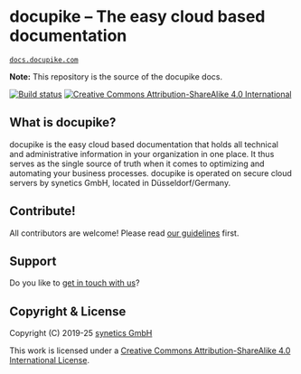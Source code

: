 # docupike – The easy cloud based documentation

[`docs.docupike.com`](https://docs.docupike.com/)

**Note:** This repository is the source of the docupike docs.

[![Build status](https://github.com/docupike/docs/actions/workflows/build.yml/badge.svg?branch=main)](https://github.com/docupike/docs/actions)
[![Creative Commons Attribution-ShareAlike 4.0 International](https://licensebuttons.net/l/by-sa/4.0/80x15.png)](http://creativecommons.org/licenses/by-sa/4.0/)

## What is docupike?

docupike is the easy cloud based documentation that holds all technical and administrative information in your organization in one place.
It thus serves as the single source of truth when it comes to optimizing and automating your business processes.
docupike is operated on secure cloud servers by synetics GmbH, located in Düsseldorf/Germany.

## Contribute!

All contributors are welcome! Please read [our guidelines](CONTRIBUTING.md) first.

## Support

Do you like to [get in touch with us](SUPPORT.md)?

## Copyright & License

Copyright (C) 2019-25 [synetics GmbH](https://docupike.com/)

This work is licensed under a [Creative Commons Attribution-ShareAlike 4.0 International License](https://creativecommons.org/licenses/by-sa/4.0/).
